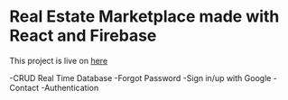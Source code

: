 # Real Estate Marketplace made with React and Firebase

This project is live on [here](https://real-estate-marketplace0202.vercel.app/)

-CRUD Real Time Database
-Forgot Password
-Sign in/up with Google
-Contact
-Authentication



